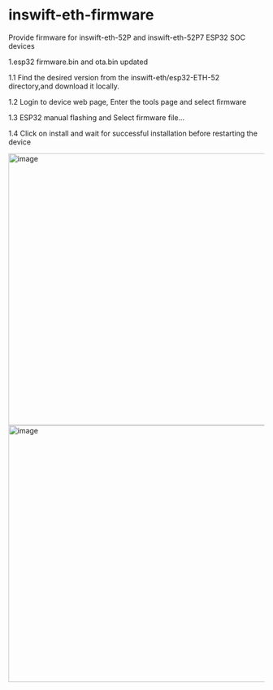 # inswift-eth-firmware
Provide firmware for inswift-eth-52P and inswift-eth-52P7 ESP32 SOC devices

1.esp32 firmware.bin and ota.bin updated

 1.1 Find the desired version from the inswift-eth/esp32-ETH-52 directory,and download it locally.
 
 1.2 Login to device web page, Enter the tools page and select firmware
 
 1.3 ESP32 manual flashing and Select firmware file...
 
 1.4 Click on install and wait for successful installation before restarting the device
 
<img width="1133" height="536" alt="image" src="https://github.com/user-attachments/assets/de07661c-6cae-4d2e-a0ee-e3a438032e57" />
<img width="1049" height="506" alt="image" src="https://github.com/user-attachments/assets/41250233-6d0e-4d2f-ab88-db481e0a0c8f" />


